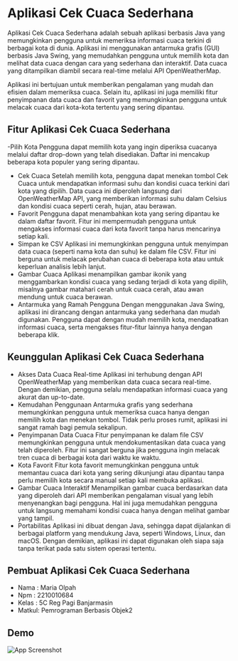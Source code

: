 
# Aplikasi Cek Cuaca Sederhana
Aplikasi Cek Cuaca Sederhana adalah sebuah aplikasi berbasis Java yang memungkinkan pengguna untuk memeriksa informasi cuaca terkini di berbagai kota di dunia. Aplikasi ini menggunakan antarmuka grafis (GUI) berbasis Java Swing, yang memudahkan pengguna untuk memilih kota dan melihat data cuaca dengan cara yang sederhana dan interaktif. Data cuaca yang ditampilkan diambil secara real-time melalui API OpenWeatherMap.

Aplikasi ini bertujuan untuk memberikan pengalaman yang mudah dan efisien dalam memeriksa cuaca. Selain itu, aplikasi ini juga memiliki fitur penyimpanan data cuaca dan favorit yang memungkinkan pengguna untuk melacak cuaca dari kota-kota tertentu yang sering dipantau.


## Fitur Aplikasi Cek Cuaca Sederhana
-Pilih Kota Pengguna dapat memilih kota yang ingin diperiksa cuacanya melalui daftar drop-down yang telah disediakan. Daftar ini mencakup beberapa kota populer yang sering dipantau.
- Cek Cuaca Setelah memilih kota, pengguna dapat menekan tombol Cek Cuaca untuk mendapatkan informasi suhu dan kondisi cuaca terkini dari kota yang dipilih. Data cuaca ini diperoleh langsung dari OpenWeatherMap API, yang memberikan informasi suhu dalam Celsius dan kondisi cuaca seperti cerah, hujan, atau berawan.
- Favorit Pengguna dapat menambahkan kota yang sering dipantau ke dalam daftar favorit. Fitur ini mempermudah pengguna untuk mengakses informasi cuaca dari kota favorit tanpa harus mencarinya setiap kali.
- Simpan ke CSV Aplikasi ini memungkinkan pengguna untuk menyimpan data cuaca (seperti nama kota dan suhu) ke dalam file CSV. Fitur ini berguna untuk melacak perubahan cuaca di beberapa kota atau untuk keperluan analisis lebih lanjut.
- Gambar Cuaca Aplikasi menampilkan gambar ikonik yang menggambarkan kondisi cuaca yang sedang terjadi di kota yang dipilih, misalnya gambar matahari cerah untuk cuaca cerah, atau awan mendung untuk cuaca berawan.
- Antarmuka yang Ramah Pengguna Dengan menggunakan Java Swing, aplikasi ini dirancang dengan antarmuka yang sederhana dan mudah digunakan. Pengguna dapat dengan mudah memilih kota, mendapatkan informasi cuaca, serta mengakses fitur-fitur lainnya hanya dengan beberapa klik.


## Keunggulan Aplikasi Cek Cuaca Sederhana
- Akses Data Cuaca Real-time Aplikasi ini terhubung dengan API OpenWeatherMap yang memberikan data cuaca secara real-time. Dengan demikian, pengguna selalu mendapatkan informasi cuaca yang akurat dan up-to-date.
- Kemudahan Penggunaan Antarmuka grafis yang sederhana memungkinkan pengguna untuk memeriksa cuaca hanya dengan memilih kota dan menekan tombol. Tidak perlu proses rumit, aplikasi ini sangat ramah bagi pemula sekalipun.
- Penyimpanan Data Cuaca Fitur penyimpanan ke dalam file CSV memungkinkan pengguna untuk mendokumentasikan data cuaca yang telah diperoleh. Fitur ini sangat berguna jika pengguna ingin melacak tren cuaca di berbagai kota dari waktu ke waktu.
- Kota Favorit Fitur kota favorit memungkinkan pengguna untuk memantau cuaca dari kota yang sering dikunjungi atau dipantau tanpa perlu memilih kota secara manual setiap kali membuka aplikasi.
- Gambar Cuaca Interaktif Menampilkan gambar cuaca berdasarkan data yang diperoleh dari API memberikan pengalaman visual yang lebih menyenangkan bagi pengguna. Hal ini juga memudahkan pengguna untuk langsung memahami kondisi cuaca hanya dengan melihat gambar yang tampil.
- Portabilitas Aplikasi ini dibuat dengan Java, sehingga dapat dijalankan di berbagai platform yang mendukung Java, seperti Windows, Linux, dan macOS. Dengan demikian, aplikasi ini dapat digunakan oleh siapa saja tanpa terikat pada satu sistem operasi tertentu.
## Pembuat Aplikasi Cek Cuaca Sederhana
- Nama  : Maria Olpah
- Npm   : 2210010684
- Kelas : 5C Reg Pagi Banjarmasin
- Matkul: Pemrograman Berbasis Objek2

## Demo

![App Screenshot](https://github.com/mariariaolpah/AplikasiCekCuacaSederhana/blob/main/img.gif)

